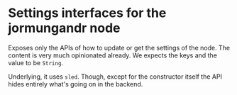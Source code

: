 # Settings interfaces for the jormungandr node

Exposes only the APIs of how to update or get the settings of the node.
The content is very much opinionated already. We expects the keys and the
value to be `String`.

Underlying, it uses `sled`. Though, except for the constructor itself
the API hides entirely what's going on in the backend.